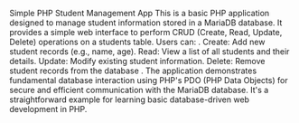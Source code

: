 Simple PHP Student Management App
This is a basic PHP application designed to manage student information stored in a MariaDB database. It provides a simple web interface to perform CRUD (Create, Read, Update, Delete) operations on a students table. Users can:
.
Create: Add new student records (e.g., name, age).
Read: View a list of all students and their details.
Update: Modify existing student information.
Delete: Remove student records from the database
.
The application demonstrates fundamental database interaction using PHP's PDO (PHP Data Objects) for secure and efficient communication with the MariaDB database. It's a straightforward example for learning basic database-driven web development in PHP.
